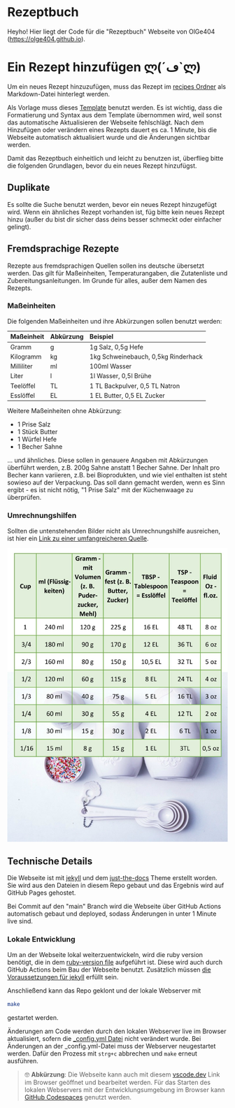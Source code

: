 # Rezeptbuch
Heyho! Hier liegt der Code für die "Rezeptbuch" Webseite von OlGe404 (https://olge404.github.io).

# Ein Rezept hinzufügen ლ(´ڡ`ლ)
Um ein neues Rezept hinzuzufügen, muss das Rezept im [recipes Ordner](content/recipes) als Markdown-Datei hinterlegt werden.

Als Vorlage muss dieses [Template](content/recipes/_template.md) benutzt werden. Es ist wichtig, dass die Formatierung und Syntax aus dem Template übernommen wird, weil sonst das automatische Aktualisieren der Webseite fehlschlägt. Nach dem Hinzufügen oder verändern eines Rezepts dauert es ca. 1 Minute, bis die Webseite automatisch aktualisiert wurde und die Änderungen sichtbar werden.

Damit das Rezeptbuch einheitlich und leicht zu benutzen ist, überflieg bitte die folgenden Grundlagen, bevor du ein neues Rezept hinzufügst.

## Duplikate
Es sollte die Suche benutzt werden, bevor ein neues Rezept hinzugefügt wird. Wenn ein ähnliches Rezept vorhanden ist, füg bitte kein neues Rezept hinzu (außer du bist dir sicher dass deins besser schmeckt oder einfacher gelingt).

## Fremdsprachige Rezepte
Rezepte aus fremdsprachigen Quellen sollen ins deutsche übersetzt werden. Das gilt für Maßeinheiten, Temperaturangaben, die Zutatenliste und Zubereitungsanleitungen. Im Grunde für alles, außer dem Namen des Rezepts.

### Maßeinheiten
Die folgenden Maßeinheiten und ihre Abkürzungen sollen benutzt werden:

| Maßeinheit        | Abkürzung | Beispiel                            |
|:------------------|:----------|:------------------------------------|
| Gramm             | g         | 1g Salz, 0,5g Hefe                  |
| Kilogramm         | kg        | 1kg Schweinebauch, 0,5kg Rinderhack |
| Milliliter        | ml        | 100ml Wasser                        |
| Liter             | l         | 1l Wasser, 0,5l Brühe               |
| Teelöffel         | TL        | 1 TL Backpulver, 0,5 TL Natron      |
| Esslöffel         | EL        | 1 EL Butter, 0,5 EL Zucker          |

Weitere Maßeinheiten ohne Abkürzung:

* 1 Prise Salz
* 1 Stück Butter
* 1 Würfel Hefe
* 1 Becher Sahne

... und ähnliches. Diese sollen in genauere Angaben mit Abkürzungen überführt werden, z.B. 200g Sahne anstatt 1 Becher Sahne. Der Inhalt pro Becher kann variieren, z.B. bei Bioprodukten, und wie viel enthalten ist steht sowieso auf der Verpackung. Das soll dann gemacht werden, wenn es Sinn ergibt - es ist nicht nötig, "1 Prise Salz" mit der Küchenwaage zu überprüfen.

### Umrechnungshilfen
Sollten die untenstehenden Bilder nicht als Umrechnungshilfe ausreichen,
ist hier ein [Link zu einer umfangreicheren Quelle](https://www.usa-kulinarisch.de/informationen/masseinheiten-umrechnen/).

![](/assets/imgs/cup_measures.jpg)

## Technische Details
Die Webseite ist mit [jekyll](https://jekyllrb.com/) und dem [just-the-docs](https://github.com/just-the-docs/just-the-docs) Theme erstellt worden. Sie wird aus den Dateien in diesem Repo gebaut und das Ergebnis wird auf GitHub Pages gehostet.

Bei Commit auf den "main" Branch wird die Webseite über GitHub Actions automatisch gebaut und deployed, sodass Änderungen in unter 1 Minute live sind.

### Lokale Entwicklung
Um an der Webseite lokal weiterzuentwickeln, wird die ruby version benötigt, die in dem [ruby-version file](.ruby-version) aufgeführt ist. Diese wird auch durch GitHub Actions beim Bau der Webseite benutzt. Zusätzlich müssen [die Voraussetzungen für jekyll](https://jekyllrb.com/docs/installation/) erfüllt sein.

Anschließend kann das Repo geklont und der lokale Webserver mit 

```bash
make
```

gestartet werden. 

Änderungen am Code werden durch den lokalen Webserver live im Browser aktualisiert, sofern die [_config.yml Datei](_config.yml) nicht verändert wurde. Bei Änderungen an der _config.yml-Datei muss der Webserver neugestartet werden. Dafür den Prozess mit `strg+c` abbrechen und `make` erneut ausführen.

> :nerd_face:	**Abkürzung**: Die Webseite kann auch mit diesem [vscode.dev](https://vscode.dev/https://github.com/OlGe404/OlGe404.github.io) Link im Browser geöffnet und bearbeitet werden. Für das Starten des lokalen Webservers mit der Entwicklungsumgebung im Browser kann [GitHub Codespaces](https://github.com/codespaces) genutzt werden.
